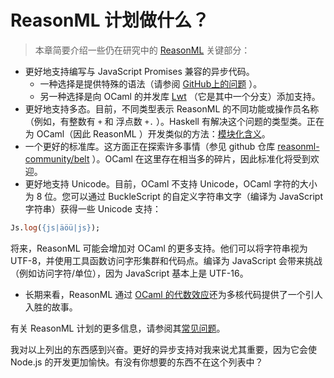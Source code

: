 # ReasonML 计划做什么？

> 本章简要介绍一些仍在研究中的 [ReasonML](https://reasonml.github.io/) 关键部分：

- 更好地支持编写与 JavaScript Promises 兼容的异步代码。
    - 一种选择是提供特殊的语法（请参阅 [GitHub上的问题](https://github.com/BuckleScript/bucklescript/issues/1326) ）。
    - 另一种选择是向 OCaml 的并发库 [Lwt](https://github.com/ocsigen/lwt) （它是其中一个分支）添加支持。
- 更好地支持多态。目前，不同类型表示 ReasonML 的不同功能或操作员名称（例如，有整数有 `+` 和 浮点数 `+.` ）。Haskell 有解决这个问题的类型类。正在为 OCaml（因此 ReasonML ）开发类似的方法：[模块化含义](http://ocamllabs.io/doc/implicits.html)。
- 一个更好的标准库。这方面正在探索许多事情（参见 github 仓库 [reasonml-community/belt](https://github.com/reasonml-community/belt) ）。OCaml 在这里存在相当多的碎片，因此标准化将受到欢迎。
- 更好地支持 Unicode。目前，OCaml 不支持 Unicode，OCaml 字符的大小为 8 位。您可以通过 BuckleScript 的自定义字符串文字（编译为 JavaScript 字符串）获得一些 Unicode 支持：

```ocaml
Js.log({js|äöü|js});
```

将来，ReasonML 可能会增加对 OCaml 的更多支持。他们可以将字符串视为 UTF-8，并使用工具函数访问字形集群和代码点。编译为 JavaScript 会带来挑战（例如访问字符/单位），因为 JavaScript 基本上是 UTF-16。

- 长期来看，ReasonML 通过 [OCaml 的代数效应](http://ocamllabs.io/doc/effects.html)还为多核代码提供了一个引人入胜的故事。

有关 ReasonML 计划的更多信息，请参阅其[常见问题](https://reasonml.github.io/docs/en/faq.html)。

我对以上列出的东西感到兴奋。更好的异步支持对我来说尤其重要，因为它会使 Node.js 的开发更加愉快。有没有你想要的东西不在这个列表中？